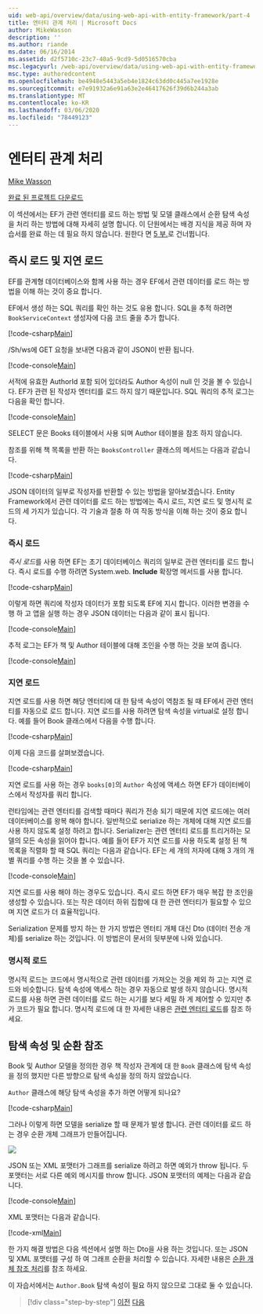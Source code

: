 ```yaml
---
uid: web-api/overview/data/using-web-api-with-entity-framework/part-4
title: 엔터티 관계 처리 | Microsoft Docs
author: MikeWasson
description: ''
ms.author: riande
ms.date: 06/16/2014
ms.assetid: d2f5710c-23c7-40a5-9cd9-5d0516570cba
msc.legacyurl: /web-api/overview/data/using-web-api-with-entity-framework/part-4
msc.type: authoredcontent
ms.openlocfilehash: be4948e5443a5eb4e1824c63dd0c445a7ee1928e
ms.sourcegitcommit: e7e91932a6e91a63e2e46417626f39d6b244a3ab
ms.translationtype: MT
ms.contentlocale: ko-KR
ms.lasthandoff: 03/06/2020
ms.locfileid: "78449123"
---
```

# <a name="handling-entity-relations"></a>엔터티 관계 처리

[Mike Wasson](https://github.com/MikeWasson)

[완료 된 프로젝트 다운로드](https://github.com/MikeWasson/BookService)

이 섹션에서는 EF가 관련 엔터티를 로드 하는 방법 및 모델 클래스에서 순환 탐색 속성을 처리 하는 방법에 대해 자세히 설명 합니다. 이 단원에서는 배경 지식을 제공 하며 자습서를 완료 하는 데 필요 하지 않습니다. 원한다 면 [5 부.](part-5.md)로 건너뜁니다.

## <a name="eager-loading-versus-lazy-loading"></a>즉시 로드 및 지연 로드

EF를 관계형 데이터베이스와 함께 사용 하는 경우 EF에서 관련 데이터를 로드 하는 방법을 이해 하는 것이 중요 합니다.

EF에서 생성 하는 SQL 쿼리를 확인 하는 것도 유용 합니다. SQL을 추적 하려면 `BookServiceContext` 생성자에 다음 코드 줄을 추가 합니다.

[!code-csharp[Main](part-4/samples/sample1.cs)]

/Sh/ws에 GET 요청을 보내면 다음과 같이 JSON이 반환 됩니다.

[!code-console[Main](part-4/samples/sample2.cmd)]

서적에 유효한 AuthorId 포함 되어 있더라도 Author 속성이 null 인 것을 볼 수 있습니다. EF가 관련 된 작성자 엔터티를 로드 하지 않기 때문입니다. SQL 쿼리의 추적 로그는 다음을 확인 합니다.

[!code-console[Main](part-4/samples/sample3.sql)]

SELECT 문은 Books 테이블에서 사용 되며 Author 테이블을 참조 하지 않습니다.

참조를 위해 책 목록을 반환 하는 `BooksController` 클래스의 메서드는 다음과 같습니다.

[!code-csharp[Main](part-4/samples/sample4.cs)]

JSON 데이터의 일부로 작성자를 반환할 수 있는 방법을 알아보겠습니다. Entity Framework에서 관련 데이터를 로드 하는 방법에는 즉시 로드, 지연 로드 및 명시적 로드의 세 가지가 있습니다. 각 기술과 절충 하 여 작동 방식을 이해 하는 것이 중요 합니다.

### <a name="eager-loading"></a>즉시 로드

*즉시 로드*를 사용 하면 EF는 초기 데이터베이스 쿼리의 일부로 관련 엔터티를 로드 합니다. 즉시 로드를 수행 하려면 System.web. **Include** 확장명 메서드를 사용 합니다.

[!code-csharp[Main](part-4/samples/sample5.cs)]

이렇게 하면 쿼리에 작성자 데이터가 포함 되도록 EF에 지시 합니다. 이러한 변경을 수행 하 고 앱을 실행 하는 경우 JSON 데이터는 다음과 같이 표시 됩니다.

[!code-console[Main](part-4/samples/sample6.cmd)]

추적 로그는 EF가 책 및 Author 테이블에 대해 조인을 수행 하는 것을 보여 줍니다.

[!code-console[Main](part-4/samples/sample7.cmd)]

### <a name="lazy-loading"></a>지연 로드

지연 로드를 사용 하면 해당 엔터티에 대 한 탐색 속성이 역참조 될 때 EF에서 관련 엔터티를 자동으로 로드 합니다. 지연 로드를 사용 하려면 탐색 속성을 virtual로 설정 합니다. 예를 들어 Book 클래스에서 다음을 수행 합니다.

[!code-csharp[Main](part-4/samples/sample8.cs?highlight=6)]

이제 다음 코드를 살펴보겠습니다.

[!code-csharp[Main](part-4/samples/sample9.cs)]

지연 로드를 사용 하는 경우 `books[0]`의 `Author` 속성에 액세스 하면 EF가 데이터베이스에서 작성자를 쿼리 합니다.

런타임에는 관련 엔터티를 검색할 때마다 쿼리가 전송 되기 때문에 지연 로드에는 여러 데이터베이스를 왕복 해야 합니다. 일반적으로 serialize 하는 개체에 대해 지연 로드를 사용 하지 않도록 설정 하려고 합니다. Serializer는 관련 엔터티 로드를 트리거하는 모델의 모든 속성을 읽어야 합니다. 예를 들어 EF가 지연 로드를 사용 하도록 설정 된 책 목록을 직렬화 할 때 SQL 쿼리는 다음과 같습니다. EF는 세 개의 저자에 대해 3 개의 개별 쿼리를 수행 하는 것을 볼 수 있습니다.

[!code-console[Main](part-4/samples/sample10.sql)]

지연 로드를 사용 해야 하는 경우도 있습니다. 즉시 로드 하면 EF가 매우 복잡 한 조인을 생성할 수 있습니다. 또는 작은 데이터 하위 집합에 대 한 관련 엔터티가 필요할 수 있으며 지연 로드가 더 효율적입니다.

Serialization 문제를 방지 하는 한 가지 방법은 엔터티 개체 대신 Dto (데이터 전송 개체)를 serialize 하는 것입니다. 이 방법은이 문서의 뒷부분에 나와 있습니다.

### <a name="explicit-loading"></a>명시적 로드

명시적 로드는 코드에서 명시적으로 관련 데이터를 가져오는 것을 제외 하 고는 지연 로드와 비슷합니다. 탐색 속성에 액세스 하는 경우 자동으로 발생 하지 않습니다. 명시적 로드를 사용 하면 관련 데이터를 로드 하는 시기를 보다 세밀 하 게 제어할 수 있지만 추가 코드가 필요 합니다. 명시적 로드에 대 한 자세한 내용은 [관련 엔터티 로드](https://msdn.microsoft.com/data/jj574232#explicit)를 참조 하세요.

## <a name="navigation-properties-and-circular-references"></a>탐색 속성 및 순환 참조

Book 및 Author 모델을 정의한 경우 책 작성자 관계에 대 한 `Book` 클래스에 탐색 속성을 정의 했지만 다른 방향으로 탐색 속성을 정의 하지 않았습니다.

`Author` 클래스에 해당 탐색 속성을 추가 하면 어떻게 되나요?

[!code-csharp[Main](part-4/samples/sample11.cs?highlight=7)]

그러나 이렇게 하면 모델을 serialize 할 때 문제가 발생 합니다. 관련 데이터를 로드 하는 경우 순환 개체 그래프가 만들어집니다.

![](part-4/_static/image1.png)

JSON 또는 XML 포맷터가 그래프를 serialize 하려고 하면 예외가 throw 됩니다. 두 포맷터는 서로 다른 예외 메시지를 throw 합니다. JSON 포맷터의 예제는 다음과 같습니다.

[!code-console[Main](part-4/samples/sample12.cmd)]

XML 포맷터는 다음과 같습니다.

[!code-xml[Main](part-4/samples/sample13.xml)]

한 가지 해결 방법은 다음 섹션에서 설명 하는 Dto을 사용 하는 것입니다. 또는 JSON 및 XML 포맷터를 구성 하 여 그래프 순환을 처리할 수 있습니다. 자세한 내용은 [순환 개체 참조 처리](../../formats-and-model-binding/json-and-xml-serialization.md#handling_circular_object_references)를 참조 하세요.

이 자습서에서는 `Author.Book` 탐색 속성이 필요 하지 않으므로 그대로 둘 수 있습니다.

> [!div class="step-by-step"]
> [이전](part-3.md)
> [다음](part-5.md)
